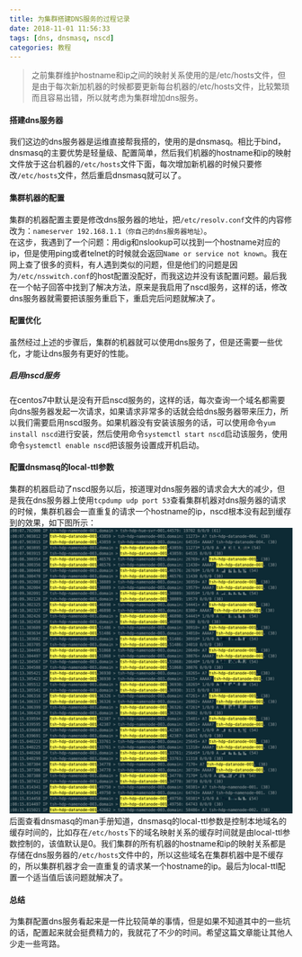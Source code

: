 ```yaml
---
title: 为集群搭建DNS服务的过程记录
date: 2018-11-01 11:56:33
tags: [dns, dnsmasq, nscd]
categories: 教程
---
```

> 之前集群维护hostname和ip之间的映射关系使用的是/etc/hosts文件，但是由于每次新加机器的时候都要更新每台机器的/etc/hosts文件，比较繁琐而且容易出错，所以就考虑为集群增加dns服务。

#### 搭建dns服务器
我们这边的dns服务器是运维直接帮我搭的，使用的是dnsmasq。相比于bind，dnsmasq的主要优势是轻量级、配置简单，然后我们机器的hostname和ip的映射文件放于这台机器的`/etc/hosts`文件下面，每次增加新机器的时候只要修改`/etc/hosts`文件，然后重启dnsmasq就可以了。

#### 集群机器的配置
集群的机器配置主要是修改dns服务器的地址，把`/etc/resolv.conf`文件的内容修改为：`nameserver 192.168.1.1（你自己的dns服务器地址）`。  
在这步，我遇到了一个问题：用dig和nslookup可以找到一个hostname对应的ip，但是使用ping或者telnet的时候就会返回`Name or service not known`。我在网上查了很多的资料，有人遇到类似的问题，但是他们的问题是因为`/etc/nsswitch.conf`的host配置没配好，而我这边并没有该配置问题。最后我在一个帖子回答中找到了解决方法，原来是我启用了nscd服务，这样的话，修改dns服务器就需要把该服务重启下，重启完后问题就解决了。

#### 配置优化
虽然经过上述的步骤后，集群的机器就可以使用dns服务了，但是还需要一些优化，才能让dns服务有更好的性能。
##### 启用nscd服务
在centos7中默认是没有开启nscd服务的，这样的话，每次查询一个域名都需要向dns服务器发起一次请求，如果请求非常多的话就会给dns服务器带来压力，所以我们需要启用nscd服务。如果机器没有安装该服务的话，可以使用命令`yum install nscd`进行安装，然后使用命令`systemctl start nscd`启动该服务，使用命令`systemctl enable nscd`把该服务设置成开机启动。
#### 配置dnsmasq的local-ttl参数
集群的机器启动了nscd服务以后，按道理对dns服务器的请求会大大的减少，但是我在dns服务器上使用`tcpdump udp port 53`查看集群机器对dns服务器的请求的时候，集群机器会一直重复的请求一个hostname的ip，nscd根本没有起到缓存到的效果，如下图所示：
![tcpdump显示log](/images/dns_request.png)
后面查看dnsmasq的man手册知道，dnsmasq的local-ttl参数是控制本地域名的缓存时间的，比如存在`/etc/hosts`下的域名映射关系的缓存时间就是由local-ttl参数控制的，该值默认是0。我们集群的所有机器的hostname和ip的映射关系都是存储在dns服务器的`/etc/hosts`文件中的，所以这些域名在集群机器中是不缓存的，所以集群机器才会一直重复的请求某一个hostname的ip。最后为local-ttl配置一个适当值后该问题就解决了。

#### 总结
为集群配置dns服务看起来是一件比较简单的事情，但是如果不知道其中的一些坑的话，配置起来就会挺费精力的，我就花了不少的时间。希望这篇文章能让其他人少走一些弯路。

